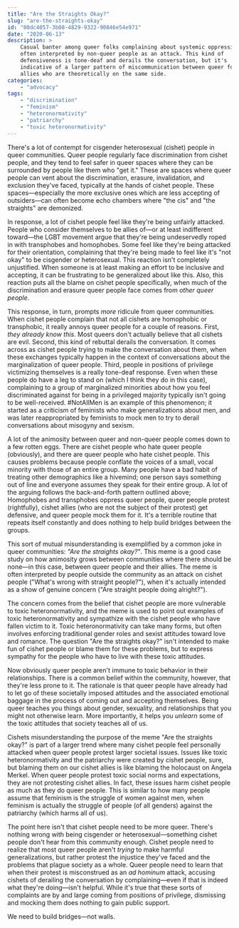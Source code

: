 ```yaml
---
title: "Are the Straights Okay?"
slug: "are-the-straights-okay"
id: "80dc4057-3b08-4829-9322-90846e54e971"
date: "2020-06-13"
description: >
    Casual banter among queer folks complaining about systemic oppression is
    often interpreted by non-queer people as an attack. This kind of
    defensiveness is tone-deaf and derails the conversation, but it's
    indicative of a larger pattern of miscommunication between queer folks and
    allies who are theoretically on the same side.
categories:
    - "advocacy"
tags:
    - "discrimination"
    - "feminism"
    - "heteronormativity"
    - "patriarchy"
    - "toxic heteronormativity"
---
```


There's a lot of contempt for cisgender heterosexual (cishet) people in queer
communities. Queer people regularly face  discrimination from cishet people,
and they tend to feel safer in queer spaces where they can be surrounded by
people like them who "get it." These are spaces where queer people can vent
about the discrimination, erasure, invalidation, and exclusion they've faced,
typically at the hands of cishet people. These spaces—especially the more
exclusive ones which are less accepting of outsiders—can often become echo
chambers where "the cis" and "the straights" are demonized.

In response, a lot of cishet people feel like they're being unfairly attacked.
People who consider themselves to be allies of—or at least indifferent
toward—the LGBT movement argue that they're being undeservedly roped in with
transphobes and homophobes. Some feel like they're being attacked for their
orientation, complaining that they're being made to feel like it's "not okay"
to be cisgender or heterosexual. This reaction isn't completely unjustified.
When someone is at least making an effort to be inclusive and accepting, it can
be frustrating to be generalized about like this. Also, this reaction puts all
the blame on cishet people specifically, when much of the discrimination and
erasure queer people face comes from *other queer people*.

This response, in turn, prompts *more* ridicule from queer communities. When
cishet people complain that not all cishets are homophobic or transphobic, it
really annoys queer people for a couple of reasons. First, *they already know
this*. Most queers don't actually believe that all cishets are evil. Second,
this kind of rebuttal derails the conversation. It comes across as cishet
people trying to make the conversation about them, when these exchanges
typically happen in the context of conversations about the marginalization of
queer people. Third, people in positions of privilege victimizing themselves is
a really tone-deaf response. Even when these people do have a leg to stand on
(which I think they do in this case), complaining to a group of marginalized
minorities about how you feel discriminated against for being in a privileged
majority typically isn't going to be well-received. #NotAllMen is an example of
this phenomenon; it started as a criticism of feminists who make
generalizations about men, and was later reappropriated by feminists to mock
men to try to derail conversations about misogyny and sexism.

A lot of the animosity between queer and non-queer people comes down to a few
rotten eggs. There are cishet people who hate queer people (obviously), and
there are queer people who hate cishet people. This causes problems because
people conflate the voices of a small, vocal minority with those of an entire
group. Many people have a bad habit of treating other demographics like a
hivemind; one person says something out of line and everyone assumes they speak
for their entire group. A lot of the arguing follows the back-and-forth pattern
outlined above; Homophobes and transphobes oppress queer people, queer people
protest (rightfully), cishet allies (who are not the subject of their protest)
get defensive, and queer people mock them for it. It's a terrible routine that
repeats itself constantly and does nothing to help build bridges between the
groups.

This sort of mutual misunderstanding is exemplified by a common joke in queer
communities: *"Are the straights okay?"*. This meme is a good case study on how
animosity grows between communities where there should be none—in this case,
between queer people and their allies. The meme is often interpreted by people
outside the community as an attack on cishet people ("What's wrong with
straight people?"), when it's actually intended as a show of genuine concern
("Are straight people doing alright?").

The concern comes from the belief that cishet people are more vulnerable to
toxic heteronormativity, and the meme is used to point out examples of toxic
heteronormativity and sympathize with the cishet people who have fallen victim
to it. Toxic heteronormativity can take many forms, but often involves
enforcing traditional gender roles and sexist attitudes toward love and
romance. The question "Are the straights okay?" isn't intended to make fun of
cishet people or blame them for these problems, but to express sympathy for the
people who have to live with these toxic attitudes.

Now obviously queer people aren't immune to toxic behavior in their
relationships. There is a common belief within the community, however, that
they're less prone to it. The rationale is that queer people have already had
to let go of these societally imposed attitudes and the associated emotional
baggage in the process of coming out and accepting themselves. Being queer
teaches you things about gender, sexuality, and relationships that you might
not otherwise learn. More importantly, it helps you *unlearn* some of the toxic
attitudes that society teaches all of us.

Cishets misunderstanding the purpose of the meme "Are the straights okay?" is
part of a larger trend where many cishet people feel personally attacked when
queer people protest larger societal issues. Issues like toxic
heteronormativity and the patriarchy were created by cishet people, sure, but
blaming them on our cishet allies is like blaming the holocaust on Angela
Merkel. When queer people protest toxic social norms and expectations, they are
not protesting cishet allies. In fact, these issues harm cishet people as much
as they do queer people. This is similar to how many people assume that
feminism is the struggle of women against men, when feminism is actually the
struggle of people (of all genders) against the patriarchy (which harms all of
us).

The point here isn't that cishet people need to be more queer. There's nothing
wrong with being cisgender or heterosexual—something cishet people don't hear
from this community enough. Cishet people need to realize that most queer
people aren't *trying* to make harmful generalizations, but rather protest the
injustice they've faced and the problems that plague society as a whole. Queer
people need to learn that when their protest is misconstrued as an *ad hominum*
attack, accusing cishets of derailing the conversation by complaining—even if
that is indeed what they're doing—isn't helpful. While it's true that these
sorts of complaints are by and large coming from positions of privilege,
dismissing and mocking them does nothing to gain public support.

We need to build bridges—not walls.
